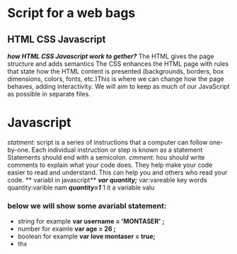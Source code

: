 # Script for a web bags
## HTML CSS Javascript
***how HTML CSS Javascript work to gether?***
The HTML gives the page structure and adds semantics
The CSS enhances the HTML page with rules that state how 
the HTML content is presented (backgrounds, borders, box 
dimensions, colors, fonts, etc.)This is where we can change 
how the page behaves, adding interactivity. We will aim to keep as much of our JavaScript as possible in separate files.
# Javascript 
_statment:_
 script is a series of instructions that a computer can follow one-by-one. Each individual instruction or step is known as a statement Statements should end with a semicolon.
 _cmment:_
 hou should write comments to explain what your code does. 
They help make your code easier to read and understand. 
This can help you and others who read your code.
** variabl in javascript**
**_var quantity;_**
var:vareable key words
quantity:varible nam
**_quantity=1_**
1 it a variable valu
### below we will show some avariabl statement:
* string for example **var username = 'MONTASER' ;**
* number for examle **var age = 26 ;**
* boolean for example **var love montaser = true;**
* thx


